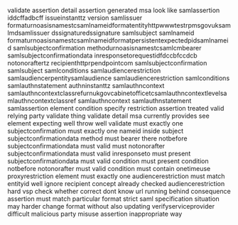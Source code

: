 validate assertion detail assertion generated msa look like samlassertion iddcffadbcff issueinstanttz version samlissuer formaturnoasisnamestcsamlnameidformatentityhttpwwwtestrpmsgovuksamlmdsamlissuer dssignaturedssignature samlsubject samlnameid formaturnoasisnamestcsamlnameidformatpersistentexpectedpidsamlnameid samlsubjectconfirmation methodurnoasisnamestcsamlcmbearer samlsubjectconfirmationdata inresponsetorequestidfdccbfccdcb notonoraftertz recipienthttprpendpointcom samlsubjectconfirmation samlsubject samlconditions samlaudiencerestriction samlaudiencerpentitysamlaudience samlaudiencerestriction samlconditions samlauthnstatement authninstanttz samlauthncontext samlauthncontextclassrefurnukgovcabinetofficetcsamlauthncontextlevelsamlauthncontextclassref samlauthncontext samlauthnstatement samlassertion element condition specify restriction assertion treated valid relying party validate thing validate detail msa currently provides see element expecting well throw well validate must exactly one subjectconfirmation must exactly one nameid inside subject subjectconfirmationdata method must bearer there notbefore subjectconfirmationdata must valid must notonorafter subjectconfirmationdata must valid inresponseto must present subjectconfirmationdata must valid condition must present condition notbefore notonorafter must valid condition must contain onetimeuse proxyrestriction element must exactly one audiencerestriction must match entityid well ignore recipient concept already checked audiencerestriction hard vsp check whether correct dont know url running behind consequence assertion must match particular format strict saml specification situation may harder change format without also updating verifyserviceprovider difficult malicious party misuse assertion inappropriate way